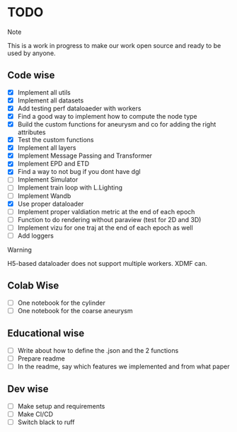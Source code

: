 # TODO

> [!NOTE]  
> This is a work in progress to make our work open source and ready to be used by anyone.

## Code wise

- [X] Implement all utils
- [X] Implement all datasets
- [X] Add testing perf dataloaeder with workers
- [X] Find a good way to implement how to compute the node type
- [X] Build the custom functions for aneurysm and co for adding the right attributes
- [X] Test the custom functions
- [X] Implement all layers
- [X] Implement Message Passing and Transformer
- [X] Implement EPD and ETD
- [X] Find a way to not bug if you dont have dgl
- [ ] Implement Simulator
- [ ] Implement train loop with L.Lighting
- [ ] Implement Wandb
- [X] Use proper dataloader
- [ ] Implement proper valdiation metric at the end of each epoch
- [ ] Function to do rendering without paraview (test for 2D and 3D)
- [ ] Implement vizu for one traj at the end of each epoch as well 
- [ ] Add loggers

> [!WARNING]  
> H5-based dataloader does not support multiple workers. XDMF can.

## Colab Wise

- [ ] One notebook for the cylinder
- [ ] One notebook for the coarse aneurysm

## Educational wise

- [ ] Write about how to define the .json and the 2 functions
- [ ] Prepare readme
- [ ] In the readme, say which features we implemented and from what paper

## Dev wise

- [ ] Make setup and requirements
- [ ] Make CI/CD
- [ ] Switch black to ruff